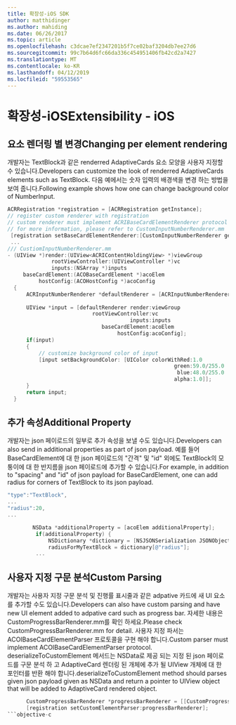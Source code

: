 ```yaml
---
title: 확장성-iOS SDK
author: matthidinger
ms.author: mahiding
ms.date: 06/26/2017
ms.topic: article
ms.openlocfilehash: c3dcae7ef2347201b5f7ce02baf3204db7ee27d6
ms.sourcegitcommit: 99c7b64d6fc66da336c454951406fb42cd2a7427
ms.translationtype: MT
ms.contentlocale: ko-KR
ms.lasthandoff: 04/12/2019
ms.locfileid: "59553565"
---
```

# <a name="extensibility---ios"></a><span data-ttu-id="056d9-102">확장성-iOS</span><span class="sxs-lookup"><span data-stu-id="056d9-102">Extensibility - iOS</span></span>

## <a name="changing-per-element-rendering"></a><span data-ttu-id="056d9-103">요소 렌더링 별 변경</span><span class="sxs-lookup"><span data-stu-id="056d9-103">Changing per element rendering</span></span>

<span data-ttu-id="056d9-104">개발자는 TextBlock과 같은 renderred AdaptiveCards 요소 모양을 사용자 지정할 수 있습니다.</span><span class="sxs-lookup"><span data-stu-id="056d9-104">Developers can customize the look of renderred AdaptiveCards elements such as TextBlock.</span></span>
<span data-ttu-id="056d9-105">다음 예에서는 숫자 입력의 배경색을 변경 하는 방법을 보여 줍니다.</span><span class="sxs-lookup"><span data-stu-id="056d9-105">Following example shows how one can change background color of NumberInput.</span></span>

```objective-c
ACRRegistration *registration = [ACRRegistration getInstance];
// register custom renderer with registration
// custom renderer must implement ACRIBaseCardElementRenderer protocol
// for more information, please refer to CustomInputNumberRenderer.mm
 [registration setBaseCardElementRenderer:[CustomInputNumberRenderer getInstance] cardElementType:ACRNumberInput];
 ...
/// CustiomInputNumberRenderer.mm
- (UIView *)render:(UIView<ACRIContentHoldingView> *)viewGroup
              rootViewController:(UIViewController *)vc
              inputs:(NSArray *)inputs
     baseCardElement:(ACOBaseCardElement *)acoElem
          hostConfig:(ACOHostConfig *)acoConfig
  {
      ACRInputNumberRenderer *defaultRenderer = [ACRInputNumberRenderer getInstance];
 
      UIView *input = [defaultRenderer render:viewGroup
                           rootViewController:vc
                                       inputs:inputs
                              baseCardElement:acoElem
                                   hostConfig:acoConfig];
      if(input)
      {   
          // customize background color of input
          [input setBackgroundColor: [UIColor colorWithRed:1.0
                                                     green:59.0/255.0
                                                      blue:48.0/255.0
                                                     alpha:1.0]];
      }
      return input;
  }
  ```

 ## <a name="additional-property"></a><span data-ttu-id="056d9-106">추가 속성</span><span class="sxs-lookup"><span data-stu-id="056d9-106">Additional Property</span></span>

 <span data-ttu-id="056d9-107">개발자는 json 페이로드의 일부로 추가 속성을 보낼 수도 있습니다.</span><span class="sxs-lookup"><span data-stu-id="056d9-107">Developers can also send in additional properties as part of json payload.</span></span>
<span data-ttu-id="056d9-108">예를 들어 BaseCardElement에 대 한 json 페이로드의 "간격" 및 "id" 외에도 TextBlock의 모퉁이에 대 한 반지름을 json 페이로드에 추가할 수 있습니다.</span><span class="sxs-lookup"><span data-stu-id="056d9-108">For example, in addition to "spacing" and "id" of json payload for BaseCardElement, one can add radius for corners of TextBlock to its json payload.</span></span>

 ```objective-c
 "type":"TextBlock",
 ...
 "radius":20,
 ...
 ```

 ```objective-c
         NSData *additionalProperty = [acoElem additionalProperty];
          if(additionalProperty) {
              NSDictionary *dictionary = [NSJSONSerialization JSONObjectWithData:additionalProperty options:NSJSONReadingMutableLeaves error:nil];
              radiusForMyTextBlock = dictionary[@"radius"];
          ...
```
 ## <a name="custom-parsing"></a><span data-ttu-id="056d9-109">사용자 지정 구문 분석</span><span class="sxs-lookup"><span data-stu-id="056d9-109">Custom Parsing</span></span>

<span data-ttu-id="056d9-110">개발자는 사용자 지정 구문 분석 및 진행률 표시줄과 같은 adpative 카드에 새 UI 요소를 추가할 수도 있습니다.</span><span class="sxs-lookup"><span data-stu-id="056d9-110">Developers can also have custom parsing and have new UI element added to adpative card such as progress bar.</span></span> <span data-ttu-id="056d9-111">자세한 내용은 CustomProgressBarRenderer.mm를 확인 하세요.</span><span class="sxs-lookup"><span data-stu-id="056d9-111">Please check CustomProgressBarRenderer.mm for detail.</span></span>
<span data-ttu-id="056d9-112">사용자 지정 파서는 ACOIBaseCardElementParser 프로토콜을 구현 해야 합니다.</span><span class="sxs-lookup"><span data-stu-id="056d9-112">Custom parser must implement ACOIBaseCardElementParser protocol.</span></span> <span data-ttu-id="056d9-113">deserializeToCustomElement 메서드는 NSData로 제공 되는 지정 된 json 페이로드를 구문 분석 하 고 AdaptiveCard 렌더링 된 개체에 추가 될 UIView 개체에 대 한 포인터를 반환 해야 합니다.</span><span class="sxs-lookup"><span data-stu-id="056d9-113">deserializeToCustomElement method should parses given json payload given as NSData and return a pointer to UIView object that will be added to AdaptiveCard rendered object.</span></span>

```objective-c
      CustomProgressBarRenderer *progressBarRenderer = [[CustomProgressBarRenderer alloc] init];
      [registration setCustomElementParser:progressBarRenderer];
```objective-c